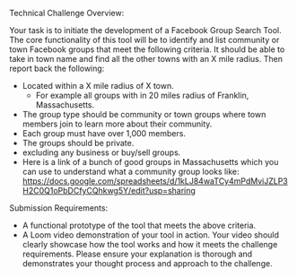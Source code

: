 Technical Challenge Overview:

Your task is to initiate the development of a Facebook Group Search Tool.
The core functionality of this tool will be to identify and list community or town Facebook groups that meet the following criteria.
It should be able to take in town name and find all the other towns with an X mile radius. Then report back the following:

- Located within a X mile radius of X town.
  - For example all groups with in 20 miles radius of Franklin, Massachusetts.
- The group type should be community or town groups where town members join to learn more about their community.
- Each group must have over 1,000 members.
- The groups should be private.
- excluding any business or buy/sell groups.
- Here is a link of a bunch of good groups in Massachusetts which you can use to understand what a community group looks like:
  https://docs.google.com/spreadsheets/d/1kLJ84waTCy4mPdMviJZLP3H2C0Q1oPbDCfyCQhkwg5Y/edit?usp=sharing

Submission Requirements:

- A functional prototype of the tool that meets the above criteria.
- A Loom video demonstration of your tool in action. Your video should clearly showcase how the tool works and how it meets the challenge requirements. Please ensure your explanation is thorough and demonstrates your thought process and approach to the challenge.

